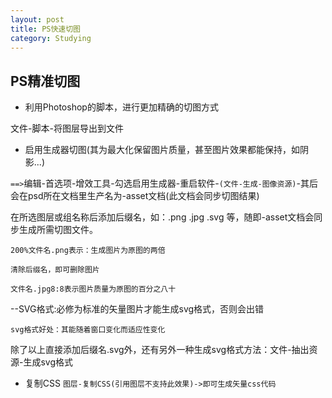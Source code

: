 ```yaml
---
layout: post
title: PS快速切图
category: Studying
---
```


## PS精准切图

+ 利用Photoshop的脚本，进行更加精确的切图方式

文件-脚本-将图层导出到文件
              
+ 启用生成器切图(其为最大化保留图片质量，甚至图片效果都能保持，如阴影...)
             
`==>`编辑-首选项-增效工具-勾选启用生成器-重启软件-`(文件-生成-图像资源)`-其后会在psd所在文档里生产名为-asset文档(此文档会同步切图结果)
             
在所选图层或组名称后添加后缀名，如：.png .jpg .svg 等，随即-asset文档会同步生成所需切图文件。

`200%文件名.png表示：生成图片为原图的两倍`

`清除后缀名，即可删除图片`

`文件名.jpg8:8表示图片质量为原图的百分之八十`
                                  
--SVG格式:必修为标准的矢量图片才能生成svg格式，否则会出错

`svg格式好处：其能随着窗口变化而适应性变化`

除了以上直接添加后缀名.svg外，还有另外一种生成svg格式方法：文件-抽出资源-生成svg格式

+ 复制CSS
`图层-复制CSS(引用图层不支持此效果)->即可生成矢量css代码`

